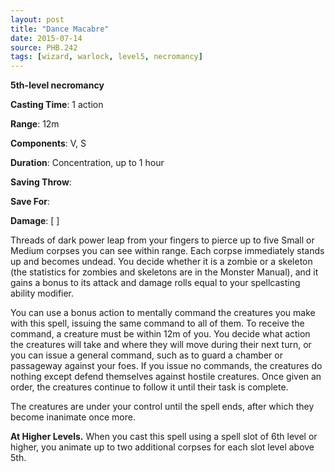 ```yaml
---
layout: post
title: "Dance Macabre"
date: 2015-07-14
source: PHB.242
tags: [wizard, warlock, level5, necromancy]
---
```


**5th-level necromancy**

**Casting Time**: 1 action

**Range**: 12m

**Components**: V, S

**Duration**: Concentration, up to 1 hour

**Saving Throw**:

**Save For**:

**Damage**: [ ]

Threads of dark power leap from your fingers to pierce up to five Small or Medium corpses you can see within range. Each corpse immediately stands up and becomes undead. You decide whether it is a zombie or a skeleton (the statistics for zombies and skeletons are in the Monster Manual), and it gains a bonus to its attack and damage rolls equal to your spellcasting ability modifier.

You can use a bonus action to mentally command the creatures you make with this spell, issuing the same command to all of them. To receive the command, a creature must be within 12m of you. You decide what action the creatures will take and where they will move during their next turn, or you can issue a general command, such as to guard a chamber or passageway against your foes. If you issue no commands, the creatures do nothing except defend themselves against hostile creatures. Once given an order, the creatures continue to follow it until their task is complete.

The creatures are under your control until the spell ends, after which they become inanimate once more.

**At Higher Levels.** When you cast this spell using a spell slot of 6th level or higher, you animate up to two additional corpses for each slot level above 5th.